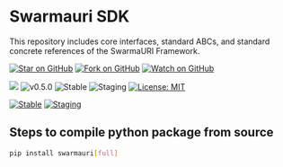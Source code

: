 # Swarmauri SDK
This repository includes core interfaces, standard ABCs, and standard concrete references of the SwarmaURI Framework.

[![Star on GitHub](https://img.shields.io/github/stars/swarmauri/swarmauri-sdk?style=social)](https://github.com/swarmauri/swarmauri-sdk/stargazers) [![Fork on GitHub](https://img.shields.io/github/forks/swarmauri/swarmauri-sdk?style=social)](https://github.com/swarmauri/swarmauri-sdk/network/members) [![Watch on GitHub](https://img.shields.io/github/watchers/swarmauri/swarmauri-sdk?style=social)](https://github.com/swarmauri/swarmauri-sdk/watchers)


![](https://hits.seeyoufarm.com/api/count/incr/badge.svg?url=https://github.com/swarmauri/swarmauri-sdk&count_bg=%2379C83D&title_bg=%23555555&icon=&icon_color=%23E7E7E7&title=hits&edge_flat=false) ![v0.5.0](https://img.shields.io/badge/Version-v0.5.0-green) ![Stable](https://img.shields.io/github/actions/workflow/status/swarmauri/swarmauri-sdk/publish_stable.yml)  ![Staging](https://img.shields.io/github/actions/workflow/status/swarmauri/swarmauri-sdk/staging.yml) [![License: MIT](https://img.shields.io/badge/License-Apache-yellow.svg)]([https://github.com/swarmauri/swarmauri-sdk/LICENSE](https://github.com/swarmauri/swarmauri-sdk?tab=Apache-2.0-1-ov-file#readme)) 

[![Stable](https://github.com/swarmauri/swarmauri-sdk/actions/workflows/publish_stable.yml/badge.svg)](https://github.com/swarmauri/swarmauri-sdk/actions/workflows/publish_stable.yml)
[![Staging](https://github.com/swarmauri/swarmauri-sdk/actions/workflows/staging.yml/badge.svg)](https://github.com/swarmauri/swarmauri-sdk/actions/workflows/staging.yml)

## Steps to compile python package from source
```bash
pip install swarmauri[full]
```
